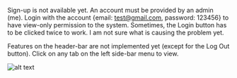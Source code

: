 Sign-up is not available yet. An account must be provided by an admin (me).
Login with the account {email: test@gmail.com, password: 123456} to have view-only permission to the system. Sometimes, the Login button has to be clicked twice to work. I am not sure what is causing the problem yet.

Features on the header-bar are not implemented yet (except for the Log Out button).
Click on any tab on the left side-bar menu to view.

![alt text](https://imgur.com/V5EIbnp.jpg)
